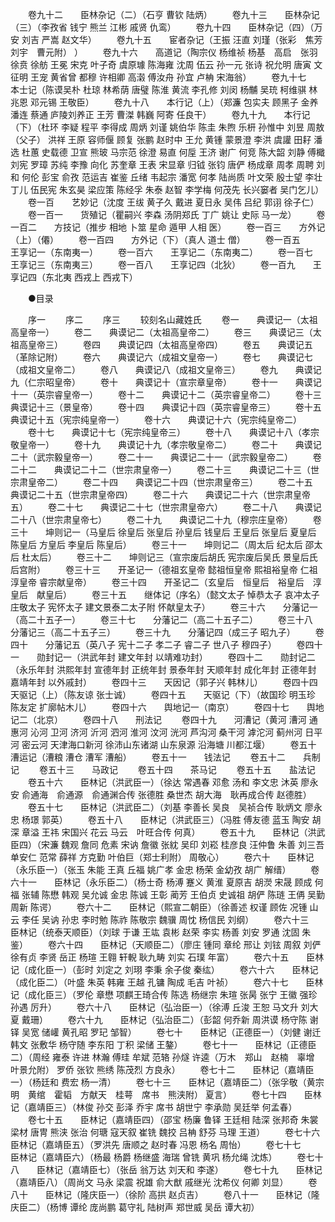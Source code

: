 <!-- { "loadSidebar": true } -->
　　卷九十二　　臣林杂记（二）（石亨 曹钦 陆炳） 
　　卷九十三　　臣林杂记（三）（李孜省 钱宁 熊兰 江彬 戚贤 仇鸾） 
　　卷九十四　　臣林杂记（四）（万安 刘吉 严嵩 赵文华） 
　　卷九十五　　宦者杂记（王振 汪直 刘瑾（张彩　焦芳　刘宇　曹元附） ） 
　　卷九十六　　高道记（陶宗仪 杨维祯 杨基　高启　张羽　徐贲 徐舫 王冕 宋克 叶子奇 虞原璩 陈海雍 沈周 伍云 孙一元 张诗 祝允明 唐寅 文征明 王宠 黄省曾 都穆 许相卿 高濲 傅汝舟 孙宜 卢柟 宋海翁） 
　　卷九十七　　本士记（陈谟吴朴 杜琼 林希荫 唐璧 陈淮 黄流 李孔修 刘闵 杨黼 吴珫 柯维骐 林兆恩 邓元锡 王敬臣） 
　　卷九十八　　本行记（上）（郑濂 包实夫 顾黑子 金养 潘连 蔡通 庐陵刘养正 王芳 曹滐 韩巍 阿寄 任良干） 
　　卷九十九　　本行记（下）（杜环 李疑 程平 李得成 周炳 刘谨 姚伯华 陈圭 朱煦 乐枅 孙惟中 刘昱 周敖（父子） 洪祥 王原 容师偃 顾复 张鹏 赵时中 王允 黄锺 蒙景澄 李洪 虞讙 田耔 潘选 杜蕙 史载德 卫宣 熊玻 马宗范 徐澄 易直 何垕 王济 谢广 何竞 陈大韶 刘静 傅檝 刘宪 罗璋 苏纯 李豫 向化 苏奎章 王表 宋显章 归钺 张钧 唐俨 杨成章 周孝 周聘 刘和 何伦 彭宝 俞孜 范运吉 崔鉴 丘绪 韦起宗 潘宽 何孝 陆尚质 叶文荣 殷士望 李壮丁儿 伍民宪 朱玄昊 梁应策 陈经孚 朱泰 赵智 李学梅 何茂先 长兴窭者 吴门乞儿） 
　　卷一百　　艺妙记（沈度 王绂 黄子久 戴进 夏日永 吴伟 吕纪 郭诩 徐子仁） 
　　卷一百一　　货殖记（瞿嗣兴 李森 汤阴郑氏 丁广 姚让 史际 马一龙） 
　　卷一百二　　方技记（推步 相地 卜筮 星命 遁甲 人相 医） 
　　卷一百三　　方外记（上）（僊） 
　　卷一百四　　方外记（下）（真人 道士 僧） 
　　卷一百五　　王享记一（东南夷一） 
　　卷一百六　　王享记二（东南夷二） 
　　卷一百七　　王享记三（东南夷三） 
　　卷一百八　　王享记四（北狄） 
　　卷一百九　　王享记四（东北夷 西戎上 西戎下）

　　●目录 

　　序一 
　　序二 
　　序三 
　　较刻名山藏姓氏 
　　卷一　　典谟记一（太祖高皇帝一） 
　　卷二　　典谟记二（太祖高皇帝二） 
　　卷三　　典谟记三（太祖高皇帝三） 
　　卷四　　典谟记四（太祖高皇帝四） 
　　卷五　　典谟记五（革除记附） 
　　卷六　　典谟记六（成祖文皇帝一） 
　　卷七　　典谟记七（成祖文皇帝二） 
　　卷八　　典谟记八（成祖文皇帝三） 
　　卷九　　典谟记九（仁宗昭皇帝） 
　　卷十　　典谟记十（宣宗章皇帝） 
　　卷十一　　典谟记十一（英宗睿皇帝一） 
　　卷十二　　典谟记十二（英宗睿皇帝二） 
　　卷十三　　典谟记十三（景皇帝） 
　　卷十四　　典谟记十四（英宗睿皇帝三） 
　　卷十五　　典谟记十五（宪宗纯皇帝一） 
　　卷十六　　典谟记十六（宪宗纯皇帝二） 
　　卷十七　　典谟记十七（宪宗纯皇帝三） 
　　卷十八　　典谟记十八（孝宗敬皇帝一） 
　　卷十九　　典谟记十九（孝宗敬皇帝二） 
　　卷二十　　典谟记二十（武宗毅皇帝一） 
　　卷二十一　　典谟记二十一（武宗毅皇帝二） 
　　卷二十二　　典谟记二十二（世宗肃皇帝一） 
　　卷二十三　　典谟记二十三（世宗肃皇帝二） 
　　卷二十四　　典谟记二十四（世宗肃皇帝三） 
　　卷二十五　　典谟记二十五（世宗肃皇帝四） 
　　卷二十六　　典谟记二十六（世宗肃皇帝五） 
　　卷二十七　　典谟记二十七（世宗肃皇帝六） 
　　卷二十八　　典谟记二十八（世宗肃皇帝七） 
　　卷二十九　　典谟记二十九（穆宗庄皇帝） 
　　卷三十　　坤则记一（马皇后 徐皇后 张皇后 孙皇后 钱皇后 王皇后 张皇后 夏皇后 陈皇后 方皇后 李皇后 陈皇后） 
　　卷三十一　　坤则记二（周太后 纪太后 邵太后 杜太后） 
　　卷三十二　　坤则记三（宣宗废后胡氏 宪宗废后吴氏 景皇后氏 后宫附） 
　　卷三十三　　开圣记一（德祖玄皇帝 懿祖恒皇帝 熙祖裕皇帝 仁祖淳皇帝 睿宗献皇帝） 
　　卷三十四　　开圣记二（玄皇后　恒皇后　裕皇后　淳皇后　献皇后） 
　　卷三十五　　继体记（序名）（懿文太子 悼恭太子 哀冲太子 庄敬太子 宪怀太子 建文景泰二太子附 怀献皇太子） 
　　卷三十六　　分藩记一（高二十五子一） 
　　卷三十七　　分藩记二（高二十五子二） 
　　卷三十八　　分藩记三（高二十五子三） 
　　卷三十九　　分藩记四（成三子 昭九子） 
　　卷四十　　分藩记五（英八子 宪十二子 孝二子 睿二子 世八子 穆四子） 
　　卷四十一　　勋封记一（洪武年封 建文年封 以靖难功封） 
　　卷四十二　　勋封记二（永乐年封 洪熙年封 宣德年封 正统年封 景泰年封 天顺年封 成化年封 正德年封 嘉靖年封 以外戚封） 
　　卷四十三　　天因记（郭子兴 韩林儿） 
　　卷四十四　　天驱记（上）（陈友谅 张士诚） 
　　卷四十五　　天驱记（下）（故国珍 明玉珍 陈友定 扩廓帖木儿） 
　　卷四十六　　舆地记一（南京） 
　　卷四十七　　舆地记二（北京） 
　　卷四十八　　刑法记 
　　卷四十九　　河漕记（黄河 漕河 通惠河 沁河 卫河 济河 沂河 泗河 淮河 汶河 洸河 芦沟河 桑干河 滹沱河 蓟州河 日平河 密云河 天津海口新河 徐沛山东诸湖 山东泉源 沿海塘 川都江堰） 
　　卷五十　　漕运记（漕粮 漕仓 漕军 漕船） 
　　卷五十一　　钱法记 
　　卷五十二　　兵制记 
　　卷五十三　　马政记 
　　卷五十四　　茶马记 
　　卷五十五　　盐法记 
　　卷五十六　　臣林记（洪武臣一）（徐达 常遇春 邓愈 汤和 李文忠 沐英 廖永安 俞通海　俞通源　俞通渊合传 张德胜 桑世杰 胡大海　耿再成合传 赵德胜） 
　　卷五十七　　臣林记（洪武臣二）（刘基 李善长 吴良　吴祯合传 耿炳文 廖永忠 杨璟 郭英） 
　　卷五十八　　臣林记（洪武臣三）（冯胜 傅友德 蓝玉 陶安 胡深 章溢 王祎 宋国兴 花云 马云　叶旺合传 何真） 
　　卷五十九　　臣林记（洪武臣四）（宋濂 魏观 詹同 危素 宋讷 詹徽 张紞 吴印 刘崧 桂彦良 汪仲鲁 朱善 刘三吾 单安仁 范常 薛祥 方克勤 叶伯巨（郑士利附） 周敬心） 
　　卷六十　　臣林记（永乐臣一）（张玉 朱能 王真 丘福 姚广孝 金忠 杨荣 金幼孜 胡广 解缙） 
　　卷六十一　　臣林记（永乐臣二）（杨士奇 杨溥 蹇义 黄淮 夏原吉 胡濙 宋晟 顾成 何福 张辅 陈懋 韩观 吴允诚 金忠 陈诚 王彰 蔺芳 王伯贞 史诚祖 胡俨 陈琏 王侢 吴勤 周新 陈谔） 
　　卷六十二　　臣林记（熙宣二朝臣）（徐善述 权谨 顾佐 况锺 山云 李任 吴讷 孙忠 李时勉 陈祚 陈敬宗 魏骥 周忱 杨信民 刘纲） 
　　卷六十三　　臣林记（统泰天顺臣）（刘球 于谦 王竑 袁彬 赵荣 李实 杨善 刘安 罗通 沈固 朱鉴） 
　　卷六十四　　臣林记（天顺臣二）（廖庄 锺同 章纶 邢让 刘铉 周叙 刘俨 徐有贞 李贤 岳正 杨瑄 王翱 轩輗 耿九畴 刘实 石璞 年富） 
　　卷六十五　　臣林记（成化臣一）（彭时 刘定之 刘珝 李秉 余子俊 秦纮） 
　　卷六十六　　臣林记（成化臣二）（叶盛 朱英 韩雍 王越 孔镛 陶成 毛吉 叶祯） 
　　卷六十七　　臣林记（成化臣三）（罗伦 章懋 项麒王琦合传 陈选 杨继宗 朱瑄 张昺 张宁 王徽 强珍 孙遇 厉升） 
　　卷六十八　　臣林记（弘治臣一）（徐溥 丘浚 王恕 马文升 刘大夏 戴珊） 
　　卷六十九　　臣林记（弘治臣二）（彭韶 何乔新 周洪谟 杨守陈 谢铎 吴宽 储巏 黄孔昭 罗玘 邹智） 
　　卷七十　　臣林记（正德臣一）（刘健 谢迁 韩文 张敷华 杨守随 李东阳 丁积 梁储 王鏊） 
　　卷七十一　　臣林记（正德臣二）（周经 雍泰 许进 林瀚 傅珪 牟斌 范辂 孙燧 许逵（万木　郑山　赵楠　辜增　叶景允附） 罗侨 张钦 熊绣 陈茂烈 方良永） 
　　卷七十二　　臣林记（嘉靖臣一）（杨廷和 费宏 杨一清） 
　　卷七十三　　臣林记（嘉靖臣二）（张孚敬（黄宗明　黄绾　霍韬　方献天　桂萼　席书　熊浃附） 夏言） 
　　卷七十四　　臣林记（嘉靖臣三）（林俊 孙交 彭泽 乔宇 席书 胡世宁 李承勋 吴廷举 何孟春） 
　　卷七十五　　臣林记（嘉靖臣四）（邵宝 杨廉 鲁铎 王廷相 陆深 张邦奇 朱裳 梁材 唐冑 熊浃 张治 何瑭 寇天叙 崔铣 魏挍 吕柟 舒芬 马理 王道） 
　　卷七十六　　臣林记（嘉靖臣五）（罗洪先 唐顺之 赵时春 冯恩 杨名 周怡） 
　　卷七十七　　臣林记（嘉靖臣六）（杨最 杨爵 杨继盛 海瑞 曾铣 黄巩 杨允绳 沈炼） 
　　卷七十八　　臣林记（嘉靖臣七）（张岳 翁万达 刘天和 李遂） 
　　卷七十九　　臣林记（嘉靖臣八）（周尚文 马永 梁震 祝雄 俞大猷 戚继光 沈希仪 何卿 刘显） 
　　卷八十　　臣林记（隆庆臣一）（徐阶 高拱 赵贞吉） 
　　卷八十一　　臣林记（隆庆臣二）（杨博 谭纶 庞尚鹏 葛守礼 陆树声 郑世威 吴岳 谭大初） 
